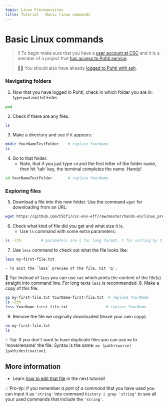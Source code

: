 ```yaml
---
topic: Linux Prerequisites
title: Tutorial - Basic linux commands
---
```


# Basic Linux commands

> ‼️ To begin make sure that you have a [user account at CSC](https://docs.csc.fi/accounts/how-to-create-new-user-account/) and it is a member of a project that [has access to Puhti service](https://docs.csc.fi/accounts/how-to-add-service-access-for-project/).

> ☝🏻 You should also have already [logged to Puhti with ssh](https://csc-training.github.io/csc-env-eff/hands-on/connecting/ssh-puhti.html).

### Navigating folders

1. Now that you have logged in Puhti, check in which folder you are in: type `pwd` and hit Enter.
```bash
pwd
```
2. Check if there are any files:
```bash
ls
```
3. Make a directory and see if it appears:
```bash
mkdir YourNameTestFolder    # replace YourName
ls
```
4. Go to that folder. 
    - Note, that if you just type `cd` and the first letter of the folder name,  then hit 'tab' key, the terminal completes the name. Handy!
```bash
cd YourNameTestFolder       # replace YourName
```

### Exploring files 

5. Download a file into this new folder. Use the command `wget` for downloading from an URL:
```bash
wget https://github.com/CSCfi/csc-env-eff/raw/master/hands-on/linux_prerequisites/my-first-file.txt
```
6. Check what kind of file did you get and what size it is. 
    - Use `ls` command with some extra parameters:
```bash
ls -lth         # parameters are l for long format, t for sorting by time and h for convenient size units. Anything that starts with a hashtag is a comment and is not executed
```
7. Use `less` command to check out what the file looks like:
```bash
less my-first-file.txt
```
    - To exit the `less` preview of the file, hit 'q'. 
💭 Tip: Instead of `less` you can use `cat` which prints the content of the file(s) straight into command line. For long texts `less` is recommended.
8. Make a copy of this file:
```bash
cp my-first-file.txt YourName-first-file.txt  # replace YourName
ls -lth
less YourName-first-file.txt                 # replace YourName
```

9. Remove the file we originally downloaded (leave your own copy). 
```bash
rm my-first-file.txt
ls
```

💡 Tip: If you don't want to have duplicate files you can use `mv` to 'move/rename' the file. Syntax is the same: `mv [path/source] [path/destination]`.

## More information
- Learn [how to edit that file](https://csc-training.github.io/csc-env-eff/hands-on/linux_prerequisites/basic-file-editing.html) in the next tutorial!

💡 Pro-tip: if you remember *a part of a command* that you have used you can input it as `'string'` into command `history | grep 'string'` to see all your used commands that include the `'string'`.